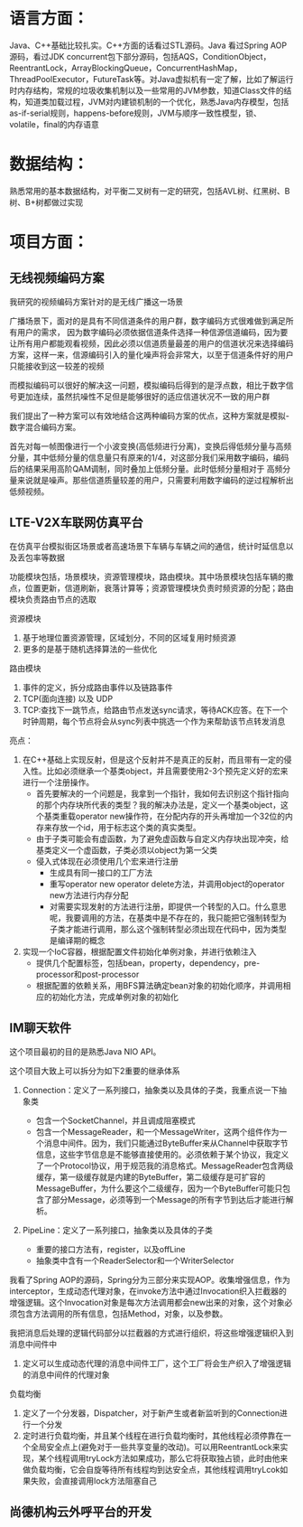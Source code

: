 

# 语言方面：

Java、C++基础比较扎实。C++方面的话看过STL源码。Java 看过Spring AOP源码，看过JDK concurrent包下部分源码，包括AQS，ConditionObject，ReentrantLock，ArrayBlockingQueue，ConcurrentHashMap，ThreadPoolExecutor，FutureTask等。对Java虚拟机有一定了解，比如了解运行时内存结构，常规的垃圾收集机制以及一些常用的JVM参数，知道Class文件的结构，知道类加载过程，JVM对内建锁机制的一个优化，熟悉Java内存模型，包括as-if-serial规则，happens-before规则，JVM与顺序一致性模型，锁、volatile，final的内存语意

# 数据结构：

熟悉常用的基本数据结构，对平衡二叉树有一定的研究，包括AVL树、红黑树、B树、B+树都做过实现

# 项目方面：

## 无线视频编码方案

我研究的视频编码方案针对的是无线广播这一场景

广播场景下，面对的是具有不同信道条件的用户群，数字编码方式很难做到满足所有用户的需求，
因为数字编码必须依据信道条件选择一种信源信道编码，因为要让所有用户都能观看视频，因此必须以信道质量最差的用户的信道状况来选择编码方案，这样一来，信源编码引入的量化噪声将会非常大，以至于信道条件好的用户只能接收到这一较差的视频


而模拟编码可以很好的解决这一问题，模拟编码后得到的是浮点数，相比于数字信号更加连续，虽然抗噪性不足但是能够很好的适应信道状况不一致的用户群

我们提出了一种方案可以有效地结合这两种编码方案的优点，这种方案就是模拟-数字混合编码方案。

首先对每一帧图像进行一个小波变换(高低频进行分离)，变换后得低频分量与高频分量，其中低频分量的信息量只有原来的1/4，对这部分我们采用数字编码，编码后的结果采用高阶QAM调制，同时叠加上低频分量。此时低频分量相对于
高频分量来说就是噪声。那些信道质量较差的用户，只需要利用数字编码的逆过程解析出低频视频。


## LTE-V2X车联网仿真平台

在仿真平台模拟街区场景或者高速场景下车辆与车辆之间的通信，统计时延信息以及丢包率等数据

功能模块包括，场景模块，资源管理模块，路由模块。其中场景模块包括车辆的撒点，位置更新，信道刷新，衰落计算等；资源管理模块负责时频资源的分配；路由模块负责路由节点的选取

资源模块
1. 基于地理位置资源管理，区域划分，不同的区域复用时频资源
2. 更多的是基于随机选择算法的一些优化


路由模块
1. 事件的定义，拆分成路由事件以及链路事件
2. TCP(面向连接) 以及 UDP
3. TCP:查找下一跳节点，给路由节点发送sync请求，等待ACK应答。在下一个时钟周期，每个节点将会从sync列表中挑选一个作为来帮助该节点转发消息


亮点：
1. 在C++基础上实现反射，但是这个反射并不是真正的反射，而且带有一定的侵入性。比如必须继承一个基类object，并且需要使用2-3个预先定义好的宏来进行一个注册操作。
	* 首先要解决的一个问题是，我拿到一个指针，我如何去识别这个指针指向的那个内存块所代表的类型？我的解决办法是，定义一个基类object，这个基类重载operator new操作符，在分配内存的开头再增加一个32位的内存来存放一个id，用于标志这个类的真实类型。
	* 由于子类可能会有虚函数，为了避免虚函数与自定义内存块出现冲突，给基类定义一个虚函数，子类必须以object为第一父类
	* 侵入式体现在必须使用几个宏来进行注册
		* 生成具有同一接口的工厂方法
		* 重写operator new operator delete方法，并调用object的operator new方法进行内存分配
		* 对需要实现发射的方法进行注册，即提供一个转型的入口。什么意思呢，我要调用的方法，在基类中是不存在的，我只能把它强制转型为子类才能进行调用，那么这个强制转型必须出现在代码中，因为类型是编译期的概念
1. 实现一个IoC容器，根据配置文件初始化单例对象，并进行依赖注入
	* 提供几个配置标签，包括bean，property，dependency，pre-processor和post-processor
	* 根据配置的依赖关系，用BFS算法确定bean对象的初始化顺序，并调用相应的初始化方法，完成单例对象的初始化



## IM聊天软件

这个项目最初的目的是熟悉Java NIO API。

这个项目大致上可以拆分为如下2重要的继承体系

1. Connection：定义了一系列接口，抽象类以及具体的子类，我重点说一下抽象类
	* 包含一个SocketChannel，并且调成阻塞模式
	* 包含一个MessageReader，和一个MessageWriter，这两个组件作为一个消息中间件。因为，我们只能通过ByteBuffer来从Channel中获取字节信息，这些字节信息是不能够直接使用的。必须依赖于某个协议，我定义了一个Protocol协议，用于规范我的消息格式。MessageReader包含两级缓存，第一级缓存就是内建的ByteBuffer，第二级缓存是可扩容的MessageBuffer，为什么要这个二级缓存，因为一个ByteBuffer可能只包含了部分Message，必须等到一个Message的所有字节到达后才能进行解析。

2. PipeLine：定义了一系列接口，抽象类以及具体的子类
	* 重要的接口方法有，register，以及offLine
	* 抽象类中含有一个ReaderSelector和一个WriterSelector


我看了Spring AOP的源码，Spring分为三部分来实现AOP。收集增强信息，作为interceptor，生成动态代理对象，在invoke方法中通过Invocation织入拦截器的增强逻辑。这个Invocation对象是每次方法调用都会new出来的对象，这个对象必须包含方法调用的所有信息，包括Method，对象，以及参数。

我把消息后处理的逻辑代码部分以拦截器的方式进行组织，将这些增强逻辑织入到消息中间件中
1. 定义可以生成动态代理的消息中间件工厂，这个工厂将会生产织入了增强逻辑的消息中间件的代理对象


负载均衡

1. 定义了一个分发器，Dispatcher，对于新产生或者新监听到的Connection进行一个分发
1. 定时进行负载均衡，并且某个线程在进行负载均衡时，其他线程必须停靠在一个全局安全点上(避免对于一些共享变量的改动)。可以用ReentrantLock来实现，某个线程调用tryLock方法如果成功，那么它将获取独占锁，此时由他来做负载均衡，它会自旋等待所有线程均到达安全点，其他线程调用tryLcok如果失败，会直接调用lock方法阻塞自己



## 尚德机构云外呼平台的开发


